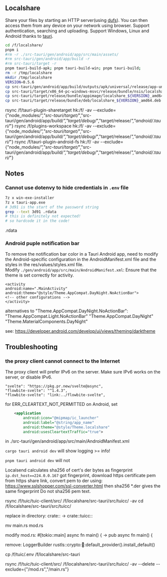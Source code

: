 ## Localshare
Share your files by starting an HTTP server(using [dufs](https://github.com/sigoden/dufs)).
You can then access them from any device on your network using browser. Support authentication, searching and uploading.
Support Windows, Linux and Android thanks to [tauri](https://github.com/tauri-apps/tauri).

```zsh
cd /f/localshare/
pnpm i
#rm -r ./src-tauri/gen/android/app/src/main/assets/    
#rm src-tauri/gen/android/app/build -r
#rm src-tauri/target -r
pnpm tauri-build-apk; pnpm tauri-build-win; pnpm tauri-build; 
rm -r /tmp/localshare
mkdir /tmp/localshare
VERSION=0.5.6
cp src-tauri/gen/android/app/build/outputs/apk/universal/release/app-universal-release.apk  /tmp/localshare/io.github.fokx.localshare-${VERSION}.apk
cp src-tauri/target/x86_64-pc-windows-msvc/release/bundle/nsis/localshare_${VERSION}_x64-setup.exe  /tmp/localshare/
cp src-tauri/target/release/bundle/appimage/localshare_${VERSION}_amd64.AppImage /tmp/localshare/
cp src-tauri/target/release/bundle/deb/localshare_${VERSION}_amd64.deb src-tauri/target/release/bundle/rpm/localshare-${VERSION}-1.x86_64.rpm  /tmp/localshare/

```

rsync /f/tauri-plugin-sharetarget hk:/f/ -av --exclude={"node_modules/*","src-tauri/target/*","src-tauri/gen/android/app/build/*","target/debug/*","target/release/*","android/.tauri/*"}
rsync /f/plugins-workspace hk:/f/ -av --exclude={"node_modules/*","src-tauri/target/*","src-tauri/gen/android/app/build/*","target/debug/*","target/release/*","android/.tauri/*"}
rsync /f/tauri-plugin-android-fs hk:/f/ -av --exclude={"node_modules/*","src-tauri/target/*","src-tauri/gen/android/app/build/*","target/debug/*","target/release/*","android/.tauri/*"}


## Notes
### Cannot use dotenvy to hide credentials in `.env` file
```sh
7z x win-exe-installer
7z x tauri-app.exe
# 3d91 is the start of the password string
grep --text 3d91 .rdata
# this is definitely not expected!
# so hardcode it in the code!
```

.rdata
### Android puple notification bar

To remove the notification bar color in a Tauri Android app, need to modify the Android-specific configuration in the AndroidManifest.xml file and the styles in the res/values/styles.xml file.  
Modify `./gen/android/app/src/main/AndroidManifest.xml`: Ensure that the theme is set correctly for activity.

```
<activity
android:name=".MainActivity"
android:theme="@style/Theme.AppCompat.DayNight.NoActionBar">
<!-- other configurations -->
</activity>
```

alternatives to "Theme.AppCompat.DayNight.NoActionBar":
"Theme.AppCompat.Light.NoActionBar"
"Theme.AppCompat.DayNight"
"Theme.MaterialComponents.DayNight"

see:
https://developer.android.com/develop/ui/views/theming/darktheme


## Troubleshooting
### the proxy client cannot connect to the Internet
The proxy client will prefer IPv6 on the server. Make sure IPv6 works on the server, or disable IPv6.

    "svelte": "https://pkg.pr.new/svelte@async",
    "flowbite-svelte": "^1.4.3",
    "flowbite-svelte": "link:../flowbite-svelte",

for ERR_CLEARTEXT_NOT_PERMITTED on Android, set 
```xml
    <application
        android:icon="@mipmap/ic_launcher"
        android:label="@string/app_name"
        android:theme="@style/Theme.localshare"
        android:usesCleartextTraffic="true">
```
in  ./src-tauri/gen/android/app/src/main/AndroidManifest.xml

`cargo tauri android dev`
will show logging >= info!

`pnpm tauri android dev`
will not



Localsend calculates sha256 of cert's der bytes as fingerprint
`ip.dst_host==224.0.0.167` got fingerprint,
download https certificate pem from https share link, convert pem to der using:
https://www.sslshopper.com/ssl-converter.html
then sha256 *.der gives the same fingerprint
Do not sha256 pem text.


rsync /f/tuic/tuic-client/src/ /f/localshare/src-tauri/src/tuicc/ -av
cd /f/localshare/src-tauri/src/tuicc/

replace in directory: crate:: -> crate::tuicc::

mv main.rs mod.rs

modify mod.rs:
#[tokio::main]
async fn main() {
->
pub async fn main() {

remove:
LoggerBuilder
rustls::crypto::ring::default_provider().install_default()

cp /f/tuic/.env /f/localshare/src-tauri


rsync /f/tuic/tuic-client/src/ /f/localshare/src-tauri/src/tuicc/ -av --delete --exclude={"/mod.rs","/main.rs"}

